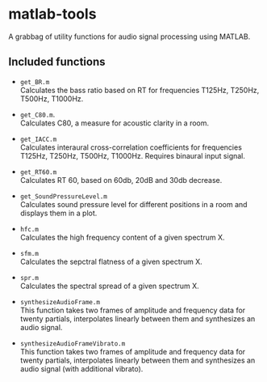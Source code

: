 # matlab-tools
A grabbag of utility functions for audio signal processing using MATLAB.

## Included functions
* `get_BR.m`  
Calculates the bass ratio based on RT for frequencies T125Hz, T250Hz, T500Hz, T1000Hz.

* `get_C80.m`.  
Calculates C80, a measure for acoustic clarity in a room.

* `get_IACC.m`  
Calculates interaural cross-correlation coefficients for frequencies T125Hz, T250Hz, T500Hz, T1000Hz. Requires binaural input signal.

* `get_RT60.m`  
Calculates RT 60, based on 60db, 20dB and 30db decrease.

* `get_SoundPressureLevel.m`  
Calculates sound pressure level for different positions in a room and displays them in a plot.

* `hfc.m`  
Calculates the high frequency content of a given spectrum X.

* `sfm.m`  
Calculates the sepctral flatness of a given spectrum X.

* `spr.m`  
Calculates the spectral spread of a given spectrum X.

* `synthesizeAudioFrame.m`  
This function takes two frames of amplitude and frequency data for twenty partials, interpolates linearly between them and synthesizes an audio signal.

* `synthesizeAudioFrameVibrato.m`  
This function takes two frames of amplitude and frequency data for twenty partials, interpolates linearly between them and synthesizes an audio signal (with additional vibrato).
